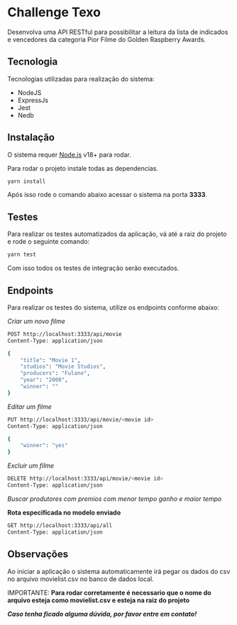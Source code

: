 # Challenge Texo

Desenvolva uma API RESTful para possibilitar a leitura da lista de indicados e vencedores
da categoria Pior Filme do Golden Raspberry Awards.

## Tecnologia

Tecnologias utilizadas para realização do sistema:


- NodeJS
- ExpressJs
- Jest
- Nedb

## Instalação

O sistema requer [Node.js](https://nodejs.org/) v18+ para rodar.

Para rodar o projeto instale todas as dependencias.

```sh
yarn install
```

Após isso rode o comando abaixo acessar o sistema na porta **3333**.

## Testes

Para realizar os testes automatizados da aplicação, vá até a raiz do projeto e rode o seguinte comando:

```sh
yarn test
```

Com isso todos os testes de integração serão executados.

## Endpoints

Para realizar os testes do sistema, utilize os endpoints conforme abaixo:

_Criar um novo filme_

```sh
POST http://localhost:3333/api/movie
Content-Type: application/json

{
    "title": "Movie 1",
    "studios": "Movie Studios",
    "producers": "Fulano",
    "year": "2008",
    "winner": ""
}
```

_Editar um filme_

```sh
PUT http://localhost:3333/api/movie/<movie id>
Content-Type: application/json

{
    "winner": "yes"
}
```

_Excluir um filme_

```sh
DELETE http://localhost:3333/api/movie/<movie id>
Content-Type: application/json
```

_Buscar produtores com premios com menor tempo ganho e maior tempo_


**Rota especificada no modelo enviado**

```sh
GET http://localhost:3333/api/all
Content-Type: application/json
```

## Observações

Ao iniciar a aplicação o sistema automaticamente irá pegar os dados do csv no arquivo movielist.csv no banco de dados local.

IMPORTANTE: **Para rodar corretamente é necessario que o nome do arquivo esteja como movielist.csv e esteja na raiz do projeto**

_**Caso tenha ficado alguma dúvida, por favor entre em contato!**_
